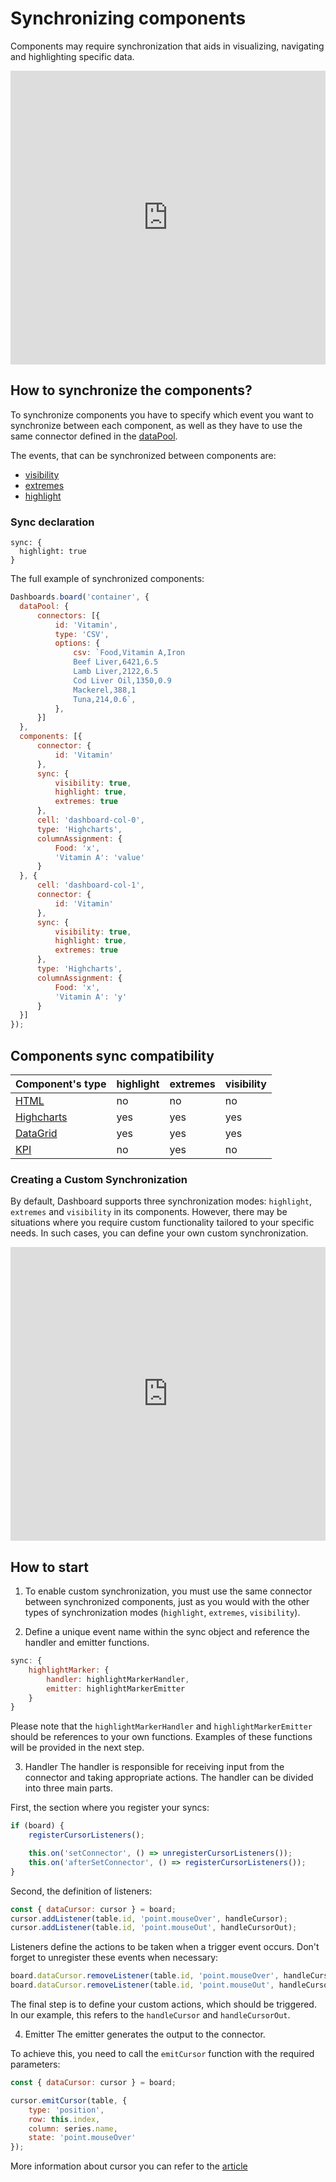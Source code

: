 Synchronizing components
===

Components may require synchronization that aids in visualizing, navigating
and highlighting specific data.

<iframe style="width: 100%; height: 470px; border: none;" src=https://www.highcharts.com/samples/embed/dashboards/demo/minimal allow="fullscreen"></iframe>

## How to synchronize the components?
To synchronize components you have to specify which event you want to synchronize between each component, as well as they have to use the same connector defined in the [dataPool](https://www.highcharts.com/docs/dashboards/data-handling).

The events, that can be synchronized between components are:
* [visibility](https://jsfiddle.net/gh/get/library/pure/highcharts/highcharts/tree/master/samples/dashboards/component-options/sync-visibility/)
* [extremes](https://jsfiddle.net/gh/get/library/pure/highcharts/highcharts/tree/master/samples/dashboards/demo/sync-extremes/)
* [highlight](https://jsfiddle.net/gh/get/library/pure/highcharts/highcharts/tree/master/samples/dashboards/component-options/sync-highlight/)

### Sync declaration
```
sync: {
  highlight: true
}
```

The full example of synchronized components:

```js
Dashboards.board('container', {
  dataPool: {
      connectors: [{
          id: 'Vitamin',
          type: 'CSV',
          options: {
              csv: `Food,Vitamin A,Iron
              Beef Liver,6421,6.5
              Lamb Liver,2122,6.5
              Cod Liver Oil,1350,0.9
              Mackerel,388,1
              Tuna,214,0.6`,
          },
      }]
  },    
  components: [{
      connector: {
          id: 'Vitamin'
      },
      sync: {
          visibility: true,
          highlight: true,
          extremes: true
      },
      cell: 'dashboard-col-0',
      type: 'Highcharts',
      columnAssignment: {
          Food: 'x',
          'Vitamin A': 'value'
      }
  }, {
      cell: 'dashboard-col-1',
      connector: {
          id: 'Vitamin'
      },
      sync: {
          visibility: true,
          highlight: true,
          extremes: true
      },
      type: 'Highcharts',
      columnAssignment: {
          Food: 'x',
          'Vitamin A': 'y'
      }
  }]
});
```

## Components sync compatibility

|Component's type|highlight|extremes|visibility
|---|---|---|---|
|[HTML](https://www.highcharts.com/docs/dashboards/html-component)|no|no|no
|[Highcharts](https://www.highcharts.com/docs/dashboards/highcharts-component)|yes|yes|yes
|[DataGrid](https://www.highcharts.com/docs/dashboards/datagrid-component)|yes|yes|yes
|[KPI](https://www.highcharts.com/docs/dashboards/kpi-component)|no|yes|no

### Creating a Custom Synchronization
By default, Dashboard supports three synchronization modes: `highlight`, `extremes` and `visibility`
in its components. However, there may be situations where you require custom functionality tailored to your specific needs. In such cases, you can define your own custom synchronization.

<iframe style="width: 100%; height: 470px; border: none;" src=https://www.highcharts.com/samples/embed/dashboards/component-options/custom-sync/ allow="fullscreen"></iframe>

## How to start
1. To enable custom synchronization, you must use the same connector between synchronized components, just as you would with the other types of synchronization modes (`highlight`, `extremes`, `visibility`).

2. Define a unique event name within the sync object and reference the handler and emitter functions.

```js
sync: {
    highlightMarker: {
        handler: highlightMarkerHandler,
        emitter: highlightMarkerEmitter
    }
}

```

Please note that the `highlightMarkerHandler` and `highlightMarkerEmitter` should be references to your own functions. Examples of these functions will be provided in the next step.

3. Handler
The handler is responsible for receiving input from the connector and taking appropriate actions. The handler can be divided into three main parts.

First, the section where you register your syncs:

```js
if (board) {
    registerCursorListeners();

    this.on('setConnector', () => unregisterCursorListeners());
    this.on('afterSetConnector', () => registerCursorListeners());
}
```

Second, the definition of listeners:

```js
const { dataCursor: cursor } = board;
cursor.addListener(table.id, 'point.mouseOver', handleCursor);
cursor.addListener(table.id, 'point.mouseOut', handleCursorOut);
```

Listeners define the actions to be taken when a trigger event occurs.
Don't forget to unregister these events when necessary:

```js
board.dataCursor.removeListener(table.id, 'point.mouseOver', handleCursor);
board.dataCursor.removeListener(table.id, 'point.mouseOut', handleCursorOut);
```

The final step is to define your custom actions, which should be triggered.
In our example, this refers to the `handleCursor` and `handleCursorOut`.

4. Emitter
The emitter generates the output to the connector.

 To achieve this, you need to call the `emitCursor` function with the required parameters:

```js
const { dataCursor: cursor } = board;

cursor.emitCursor(table, {
    type: 'position',
    row: this.index,
    column: series.name,
    state: 'point.mouseOver'
});
```

More information about cursor you can refer to the [article](https://www.highcharts.com/docs/dashboards/data-handling)
